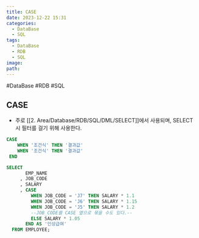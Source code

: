 ```yaml
---
title: CASE
date: 2023-12-22 15:31
categories:
  - DataBase
  - SQL
tags:
  - DataBase
  - RDB
  - SQL
image: 
path:
---
```

#DataBase #RDB #SQL 

## CASE
+ 주로 [[2. Area/Database/RDB/SQL/DML/SELECT]]에서 사용되며, SELECT 시 필터를 걸기 위해 사용한다.

```sql
CASE
    WHEN '조건식' THEN '결과값'
    WHEN '조건식' THEN '결과값'
 END
```

```sql
SELECT
       EMP_NAME
     , JOB_CODE
     , SALARY
     , CASE
         WHEN JOB_CODE = 'J7' THEN SALARY * 1.1
         WHEN JOB_CODE = 'J6' THEN SALARY * 1.15
         WHEN JOB_CODE = 'J5' THEN SALARY * 1.2 
         --JOB_CODE를 CASE 옆으로 묶을 수도 있다.--
         ELSE SALARY * 1.05
       END AS '인상급여'
  FROM EMPLOYEE;
```